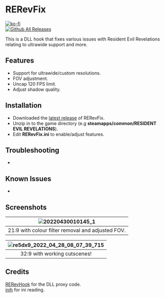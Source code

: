 # RERevFix
[![ko-fi](https://ko-fi.com/img/githubbutton_sm.svg)](https://ko-fi.com/W7W01UAI9)</br>
[![Github All Releases](https://img.shields.io/github/downloads/Lyall/RERevFix/total.svg)]()

This is a DLL hook that fixes various issues with Resident Evil Revelations relating to ultrawide support and more.<br />

## Features
- Support for ultrawide/custom resolutions.
- FOV adjustment.
- Uncap 120 FPS limit.
- Adjust shadow quality.

## Installation
- Downloaded the [latest release](https://github.com/Lyall/RERevFix/releases) of RERevFix.
- Unzip in to the game directory (e.g **steamapps/common/RESIDENT EVIL REVELATIONS**).
- Edit **RERevFix.ini** to enable/adjust features.

## Troubleshooting
- 

## Known Issues
- 

## Screenshots

| ![20220430010145_1](https://user-images.githubusercontent.com/695941/166082065-67568c51-8e1e-4cd1-af49-5e956860a47a.jpg) |
|:--:|
| 21:9 with colour filter removal and adjusted FOV. |

| ![re5dx9_2022_04_28_08_07_39_715](https://user-images.githubusercontent.com/695941/165991472-15f70372-551e-45b7-a48c-2323eb52e605.jpg) |
|:--:|
| 32:9 with working cutscenes! |


## Credits
[RERevHook](https://www.nexusmods.com/residentevilrevelations/mods/26) for the DLL proxy code.<br />
[inih](https://github.com/jtilly/inih) for ini reading.


